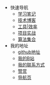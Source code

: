 * 快速导航
  * [学习笔记](guide)
  * [技术博客](tech)
  * [工具|效率](tips)
  * [项目实战](projectPractice)
  * [算法集合](algorithm)
* 我的地址
  * [github地址](https://github.com/zjxWeb/zjxWeb.github.io)
  * [我的B站](https://space.bilibili.com/330132447?spm_id_from=333.1007.0.0)
  * [我的联系方式](onself)
  * [赞赏](pay)
  * [导航页](guide)